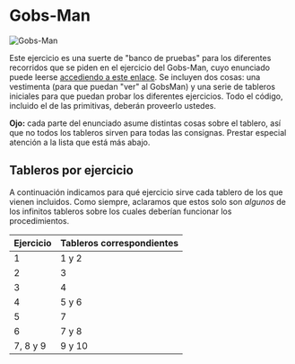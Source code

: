 # Gobs-Man

![Gobs-Man](https://raw.githubusercontent.com/alanrodas/curso-InPr-UNAHUR/master/Proyectos/TP.Trabajos%20Prácticos/TP.F.Gobsman/cover.png)

Este ejercicio es una suerte de "banco de pruebas" para los diferentes recorridos que se piden en el ejercicio del Gobs-Man, cuyo enunciado puede leerse [accediendo a este enlace](https://raw.githubusercontent.com/alanrodas/curso-InPr-UNAHUR/master/Proyectos/TP.Trabajos%20Prácticos/TP.F.Gobsman/assets/resources/description.pdf). Se incluyen dos cosas: una vestimenta (para que puedan "ver" al GobsMan) y una serie de tableros iniciales para que puedan probar los diferentes ejercicios. Todo el código, incluido el de las primitivas, deberán proveerlo ustedes.

**Ojo:** cada parte del enunciado asume distintas cosas sobre el tablero, así que no todos los tableros sirven para todas las consignas. Prestar especial atención a la lista que está más abajo.

## Tableros por ejercicio

A continuación indicamos para qué ejercicio sirve cada tablero de los que vienen incluidos. Como siempre, aclaramos que estos solo son _algunos_ de los infinitos tableros sobre los cuales deberían funcionar los procedimientos. 

|Ejercicio|Tableros correspondientes|
|---------|---------------------------|
|1|1 y 2|
|2|3|
|3|4|
|4|5 y 6|
|5|7|
|6|7 y 8|
|7, 8 y 9|9 y 10|
